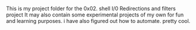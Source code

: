 This is my project folder for the 0x02. shell I/0 Redirections and filters project
It may also contain some experimental projects of my own for fun and learning purposes.
i have also figured out how to automate. pretty cool.
